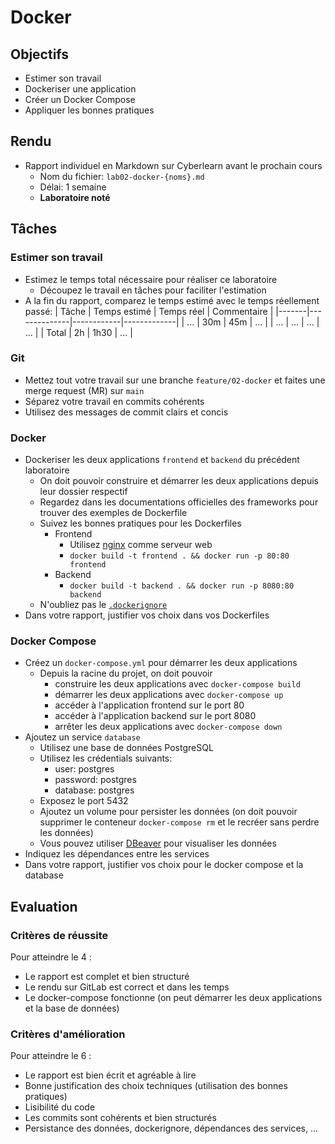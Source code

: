 # Docker

## Objectifs

- Estimer son travail
- Dockeriser une application
- Créer un Docker Compose
- Appliquer les bonnes pratiques

## Rendu

- Rapport individuel en Markdown sur Cyberlearn avant le prochain cours
  - Nom du fichier: `lab02-docker-{noms}.md`
  - Délai: 1 semaine
  - **Laboratoire noté**

## Tâches

### Estimer son travail

- Estimez le temps total nécessaire pour réaliser ce laboratoire
  - Découpez le travail en tâches pour faciliter l'estimation
- A la fin du rapport, comparez le temps estimé avec le temps réellement passé:
  | Tâche | Temps estimé | Temps réel | Commentaire |
  |-------|--------------|------------|-------------|
  | ... | 30m | 45m | ... |
  | ... | ... | ... | ... |
  | Total | 2h | 1h30 | ... |

### Git

- Mettez tout votre travail sur une branche `feature/02-docker` et faites une merge request (MR) sur `main`
- Séparez votre travail en commits cohérents
- Utilisez des messages de commit clairs et concis

### Docker

- Dockeriser les deux applications `frontend` et `backend` du précédent laboratoire
  - On doit pouvoir construire et démarrer les deux applications depuis leur dossier respectif
  - Regardez dans les documentations officielles des frameworks pour trouver des exemples de Dockerfile
  - Suivez les bonnes pratiques pour les Dockerfiles
    - Frontend
      - Utilisez [nginx](https://nginx.org/) comme serveur web
      - `docker build -t frontend . && docker run -p 80:80 frontend`
    - Backend
      - `docker build -t backend . && docker run -p 8080:80 backend`
  - N'oubliez pas le [`.dockerignore`](https://docs.docker.com/engine/reference/builder/#dockerignore-file)
- Dans votre rapport, justifier vos choix dans vos Dockerfiles

### Docker Compose

- Créez un `docker-compose.yml` pour démarrer les deux applications
  - Depuis la racine du projet, on doit pouvoir
    - construire les deux applications avec `docker-compose build`
    - démarrer les deux applications avec `docker-compose up`
    - accéder à l'application frontend sur le port 80
    - accéder à l'application backend sur le port 8080
    - arrêter les deux applications avec `docker-compose down`
- Ajoutez un service `database`
  - Utilisez une base de données PostgreSQL
  - Utilisez les crédentials suivants:
    - user: postgres
    - password: postgres
    - database: postgres
  - Exposez le port 5432
  - Ajoutez un volume pour persister les données (on doit pouvoir supprimer le conteneur `docker-compose rm` et le recréer sans perdre les données)
  - Vous pouvez utiliser [DBeaver](https://dbeaver.io/) pour visualiser les données
- Indiquez les dépendances entre les services
- Dans votre rapport, justifier vos choix pour le docker compose et la database

## Evaluation

### Critères de réussite

Pour atteindre le 4 :

- Le rapport est complet et bien structuré
- Le rendu sur GitLab est correct et dans les temps
- Le docker-compose fonctionne (on peut démarrer les deux applications et la base de données)

### Critères d'amélioration

Pour atteindre le 6 :

- Le rapport est bien écrit et agréable à lire
- Bonne justification des choix techniques (utilisation des bonnes pratiques)
- Lisibilité du code
- Les commits sont cohérents et bien structurés
- Persistance des données, dockerignore, dépendances des services, ...
